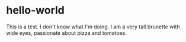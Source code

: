 # hello-world
This is a test. I don't know what I'm doing.
I am a very tall brunette with wide eyes, passionate about pizza and tomatoes.
